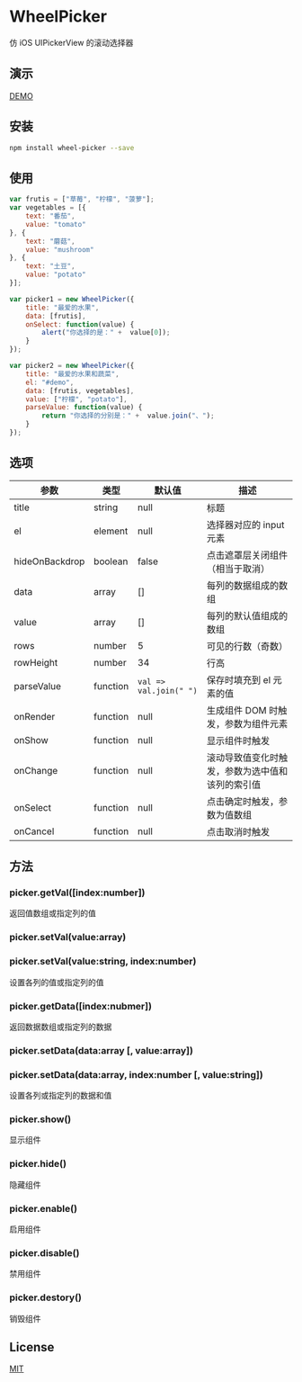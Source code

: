 # WheelPicker

仿 iOS UIPickerView 的滚动选择器

## 演示

[DEMO](http://cople.github.io/WheelPicker)

## 安装

```sh
npm install wheel-picker --save
```

## 使用

```js
var frutis = ["草莓", "柠檬", "菠萝"];
var vegetables = [{
    text: "番茄",
    value: "tomato"
}, {
    text: "蘑菇",
    value: "mushroom"
}, {
    text: "土豆",
    value: "potato"
}];

var picker1 = new WheelPicker({
    title: "最爱的水果",
    data: [frutis],
    onSelect: function(value) {
    	alert("你选择的是：" +  value[0]);
    }
});

var picker2 = new WheelPicker({
    title: "最爱的水果和蔬菜",
    el: "#demo",
    data: [frutis, vegetables],
    value: ["柠檬", "potato"],
    parseValue: function(value) {
    	return "你选择的分别是：" +  value.join("、");
    }
});
```

## 选项

| 参数 | 类型 | 默认值 | 描述 |
|-----|-----|-------|-------|
| title | string | null | 标题 |
| el | element | null | 选择器对应的 input 元素 |
| hideOnBackdrop | boolean | false | 点击遮罩层关闭组件（相当于取消） |
| data | array | [] | 每列的数据组成的数组 |
| value | array | [] | 每列的默认值组成的数组 |
| rows | number | 5 | 可见的行数（奇数） |
| rowHeight | number | 34 | 行高 |
| parseValue | function | `val => val.join(" ")` | 保存时填充到 el 元素的值 |
| onRender | function | null | 生成组件 DOM 时触发，参数为组件元素 |
| onShow | function | null | 显示组件时触发 |
| onChange | function | null | 滚动导致值变化时触发，参数为选中值和该列的索引值 |
| onSelect | function | null | 点击确定时触发，参数为值数组 |
| onCancel | function | null | 点击取消时触发 |

## 方法
### picker.getVal([index:number])
返回值数组或指定列的值

### picker.setVal(value:array)
### picker.setVal(value:string, index:number)
设置各列的值或指定列的值

### picker.getData([index:nubmer])
返回数据数组或指定列的数据

### picker.setData(data:array [, value:array])
### picker.setData(data:array, index:number [, value:string])
设置各列或指定列的数据和值

### picker.show()
显示组件

### picker.hide()
隐藏组件

### picker.enable()
启用组件

### picker.disable()
禁用组件

### picker.destory()
销毁组件

## License

[MIT](http://opensource.org/licenses/MIT)
